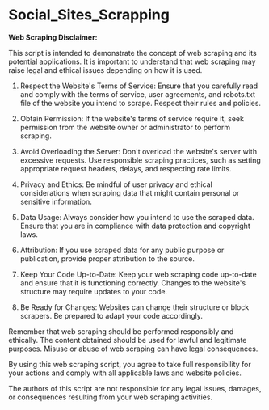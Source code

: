 # Social_Sites_Scrapping


**Web Scraping Disclaimer:**

This script is intended to demonstrate the concept of web scraping and its potential applications. It is important to understand that web scraping may raise legal and ethical issues depending on how it is used.

1. Respect the Website's Terms of Service: Ensure that you carefully read and comply with the terms of service, user agreements, and robots.txt file of the website you intend to scrape. Respect their rules and policies.

2. Obtain Permission: If the website's terms of service require it, seek permission from the website owner or administrator to perform scraping.

3. Avoid Overloading the Server: Don't overload the website's server with excessive requests. Use responsible scraping practices, such as setting appropriate request headers, delays, and respecting rate limits.

4. Privacy and Ethics: Be mindful of user privacy and ethical considerations when scraping data that might contain personal or sensitive information.

5. Data Usage: Always consider how you intend to use the scraped data. Ensure that you are in compliance with data protection and copyright laws.

6. Attribution: If you use scraped data for any public purpose or publication, provide proper attribution to the source.

7. Keep Your Code Up-to-Date: Keep your web scraping code up-to-date and ensure that it is functioning correctly. Changes to the website's structure may require updates to your code.

8. Be Ready for Changes: Websites can change their structure or block scrapers. Be prepared to adapt your code accordingly.

Remember that web scraping should be performed responsibly and ethically. The content obtained should be used for lawful and legitimate purposes. Misuse or abuse of web scraping can have legal consequences.

By using this web scraping script, you agree to take full responsibility for your actions and comply with all applicable laws and website policies.

The authors of this script are not responsible for any legal issues, damages, or consequences resulting from your web scraping activities.
